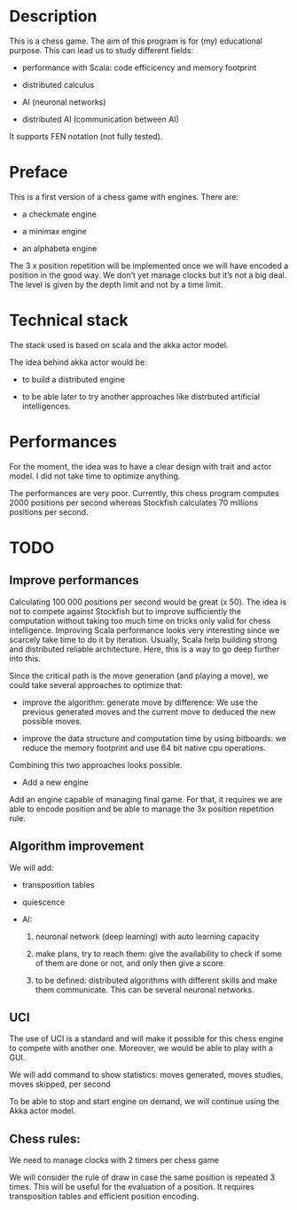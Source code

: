 Description
===========

This is a chess game. The aim of this program is for (my) educational
purpose. This can lead us to study different fields:

-   performance with Scala: code efficicency and memory footprint

-   distributed calculus

-   AI (neuronal networks)

-   distributed AI (communication between AI)

It supports FEN notation (not fully tested).

Preface
=======

This is a first version of a chess game with engines. There are:

-   a checkmate engine

-   a minimax engine

-   an alphabeta engine

The 3 x position repetition will be implemented once we will have
encoded a position in the good way. We don’t yet manage clocks but it’s
not a big deal. The level is given by the depth limit and not by a time
limit.

Technical stack
===============

The stack used is based on scala and the akka actor model.

The idea behind akka actor would be:

-   to build a distributed engine

-   to be able later to try another approaches like distrbuted
    artificial intelligences.

Performances
============

For the moment, the idea was to have a clear design with trait and actor
model. I did not take time to optimize anything.

The performances are very poor. Currently, this chess program computes
2000 positions per second whereas Stockfish calculates 70 millions
positions per second.

TODO
====

Improve performances
--------------------

Calculating 100 000 positions per second would be great (x 50). The idea
is not to compete against Stockfish but to improve sufficiently the
computation without taking too much time on tricks only valid for chess
intelligence. Improving Scala performance looks very interesting since
we scarcely take time to do it by iteration. Usually, Scala help
building strong and distributed reliable architecture. Here, this is a
way to go deep further into this.

Since the critical path is the move generation (and playing a move), we
could take several approaches to optimize that:

-   improve the algorithm: generate move by difference: We use the
    previous generated moves and the current move to deduced the new
    possible moves.

-   improve the data structure and computation time by using bitboards:
    we reduce the memory footprint and use 64 bit native cpu operations.

Combining this two approaches looks possible.

-   Add a new engine

Add an engine capable of managing final game. For that, it requires we
are able to encode position and be able to manage the 3x position
repetition rule.

Algorithm improvement
---------------------

We will add:

-   transposition tables

-   quiescence

-   AI:

    1.  neuronal network (deep learning) with auto learning capacity

    2.  make plans, try to reach them: give the availability to check if
        some of them are done or not, and only then give a score.

    3.  to be defined: distributed algorithms with different skills and
        make them communicate. This can be several neuronal networks.

UCI
---

The use of UCI is a standard and will make it possible for this chess
engine to compete with another one. Moreover, we would be able to play
with a GUI.

We will add command to show statistics: moves generated, moves studies,
moves skipped, per second

To be able to stop and start engine on demand, we will continue using
the Akka actor model.

Chess rules:
------------

We need to manage clocks with 2 timers per chess game

We will consider the rule of draw in case the same position is repeated
3 times. This will be useful for the evaluation of a position. It
requires transposition tables and efficient position encoding.
